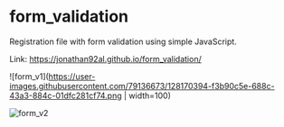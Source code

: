 # form_validation
Registration file with form validation using simple JavaScript.  

Link: https://jonathan92al.github.io/form_validation/  

![form_v1](https://user-images.githubusercontent.com/79136673/128170394-f3b90c5e-688c-43a3-884c-01dfc281cf74.png | width=100)  

![form_v2](https://user-images.githubusercontent.com/79136673/128170546-e475c840-365b-4bce-941e-eb6dba154b94.png)

